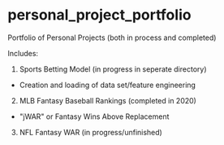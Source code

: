 # personal_project_portfolio
Portfolio of Personal Projects (both in process and completed)

Includes:

1) Sports Betting Model (in progress in seperate directory)
  - Creation and loading of data set/feature engineering
 
2) MLB Fantasy Baseball Rankings (completed in 2020)
  - "jWAR" or Fantasy Wins Above Replacement
  
3) NFL Fantasy WAR (in progress/unfinished)
